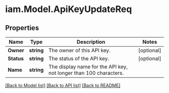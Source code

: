 # iam.Model.ApiKeyUpdateReq
## Properties

Name | Type | Description | Notes
------------ | ------------- | ------------- | -------------
**Owner** | **string** | The owner of this API key. | [optional] 
**Status** | **string** | The status of the API key. | [optional] 
**Name** | **string** | The display name for the API key, not longer than 100 characters. | 

[[Back to Model list]](../README.md#documentation-for-models) [[Back to API list]](../README.md#documentation-for-api-endpoints) [[Back to README]](../README.md)

